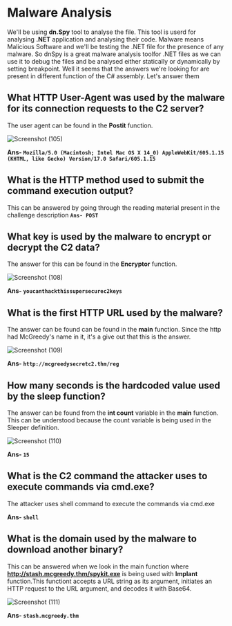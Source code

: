 # Malware Analysis 

We'll be using **dn.Spy** tool to analyse the file. This tool is userd for analysing **.NET** application and analysing their code. Malware means Malicious Software and we'll be testing the .NET file for the presence of any malware. So dnSpy is a great malware analysis toolfor .NET files as  we can use it to debug the files and be analysed either statically or dynamically by setting breakpoint.
Well it seems that the answers we're looking for are present in different function of the C# assembly. Let's answer them

## What HTTP User-Agent was used by the malware for its connection requests to the C2 server?

The user agent can be found in the **Postit** function.

![Screenshot (105)](https://github.com/Wixter07/HARSHITH-JTP-2/assets/150792650/2aaef296-d801-4730-ada1-5ed7cd7a7476)

**Ans- `Mozilla/5.0 (Macintosh; Intel Mac OS X 14_0) AppleWebKit/605.1.15 (KHTML, like Gecko) Version/17.0 Safari/605.1.15`**

## What is the HTTP method used to submit the command execution output?
This can be answered by going through the reading material present in the challenge description
**`Ans- POST`**

## What key is used by the malware to encrypt or decrypt the C2 data?
The answer for this can be found in the **Encryptor** function.

![Screenshot (108)](https://github.com/Wixter07/HARSHITH-JTP-2/assets/150792650/1fc00948-1ff4-4cac-9ded-209b18396733)


**Ans- `youcanthackthissupersecurec2keys`**

## What is the first HTTP URL used by the malware?

The answer can be found can be found in the **main** function. Since the http had McGreedy's name in it,  it's a give out that this is the answer.

![Screenshot (109)](https://github.com/Wixter07/HARSHITH-JTP-2/assets/150792650/73c6d5f1-1b9f-463d-80f3-643adc6a9a81)


**Ans- `http://mcgreedysecretc2.thm/reg`**

## How many seconds is the hardcoded value used by the sleep function?

The answer can be found from the **int count** variable in the **main** function. This can be understood because the count variable is being used in the Sleeper definition.

![Screenshot (110)](https://github.com/Wixter07/HARSHITH-JTP-2/assets/150792650/bd9d46f8-a517-4f9f-8b5d-dd91177de57c)


**Ans- `15`**

## What is the C2 command the attacker uses to execute commands via cmd.exe?

The attacker uses shell command to execute the commands via cmd.exe

**Ans- `shell`**

## What is the domain used by the malware to download another binary?

This can be answered when we look in the main function where **http://stash.mcgreedy.thm/spykit.exe** is being used with **Implant** function.This functiont accepts a URL string as its argument, initiates an HTTP request to the URL argument, and decodes it with Base64.

![Screenshot (111)](https://github.com/Wixter07/HARSHITH-JTP-2/assets/150792650/4dd0dbe1-53c7-442b-8f2f-ef80cfc3f241)


**Ans- `stash.mcgreedy.thm`**


